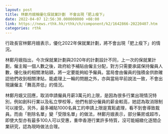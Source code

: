 ```yaml
---
layout: post
title: 林鄭月娥稱優化保就業計劃　不會出現「肥上瘦下」
date: 2022-04-07 12:56:30.000000000 +08:00
link: https://news.rthk.hk/rthk/ch/component/k2/1642866-20220407.htm
categories: rthk
---
```


行政長官林鄭月娥表示，優化2022年保就業計劃，將不會出現「肥上瘦下」的情況。

林鄭月娥指出，今次保就業計劃與2020年的計劃設計不同，上一次的保就業計劃，僱主報一個人數之後，政府給予補貼由僱主分配，對方只需要承諾保持僱員人數，優化後的相關津貼額，將一定要能夠給予僱員。當局會由僱員的強積金供款確認他們收到相關津貼，能處理上一輪的問題之外，亦與當局早前說法一致，不會出現讓僱主「舞高弄低」的情況。 
 
林鄭月娥又回應，取消申請僱員月薪3萬元的上限，是因為很多行業出現情況特別，例如創科行業以及私立學校等，他們有部分僱員的薪金較高，她認為取消限制可以接受。另外，最多補貼1000名員工的申請上限是寬鬆處理，看不到會導致裁員。而由「剔除名單」變「受限名單」的做法，林鄭月娥表示，部分藥房或超巿，即使大型亦有最多100人可以受惠，重申香港行業許多特質，沒可能細緻化逐間企業研究，認為現時做法合理。
